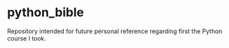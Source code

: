 # python_bible

Repository intended for future personal reference regarding first the Python course I took.

